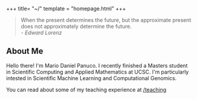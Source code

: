 +++
title= "~/"
template = "homepage.html"
+++

> When the present determines the future,
> but the approximate present does not approximately determine the future. <br> 
> -<cite> Edward Lorenz </cite>

## About Me 
Hello there! I'm Mario Daniel Panuco. I recently finished a Masters student in Scientific Computing and Applied Mathematics at UCSC. I'm particularly intested in Scientific Machine Learning and Computational Genomics.


You can read about some of my teaching experience at [/teaching](@/teaching.md) 

